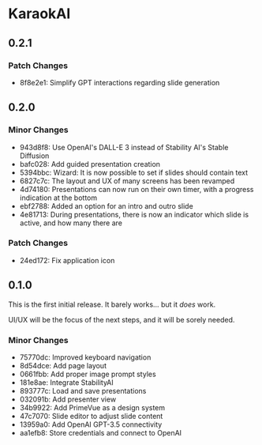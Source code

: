 # KaraokAI

## 0.2.1

### Patch Changes

- 8f8e2e1: Simplify GPT interactions regarding slide generation

## 0.2.0

### Minor Changes

- 943d8f8: Use OpenAI's DALL-E 3 instead of Stability AI's Stable Diffusion
- bafc028: Add guided presentation creation
- 5394bbc: Wizard: It is now possible to set if slides should contain text
- 6827c7c: The layout and UX of many screens has been revamped
- 4d74180: Presentations can now run on their own timer, with a progress indication at the bottom
- ebf2788: Added an option for an intro and outro slide
- 4e81713: During presentations, there is now an indicator which slide is active, and how many there are

### Patch Changes

- 24ed172: Fix application icon

## 0.1.0

This is the first initial release.
It barely works… but it _does_ work.

UI/UX will be the focus of the next steps, and it will be sorely needed.

### Minor Changes

- 75770dc: Improved keyboard navigation
- 8d54dce: Add page layout
- 0661fbb: Add proper image prompt styles
- 181e8ae: Integrate StabilityAI
- 893777c: Load and save presentations
- 032091b: Add presenter view
- 34b9922: Add PrimeVue as a design system
- 47c7070: Slide editor to adjust slide content
- 13959a0: Add OpenAI GPT-3.5 connectivity
- aa1efb8: Store credentials and connect to OpenAI
